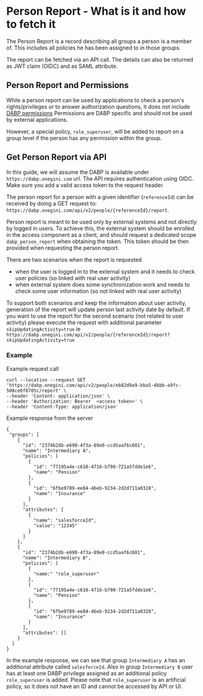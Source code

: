 # Person Report - What is it and how to fetch it
The Person Report is a record describing all groups a person is a member of.
This includes all policies he has been assigned to in those groups.

The report can be fetched via an API call.
The details can also be returned as JWT claim (OIDC) and as SAML attribute.

## Person Report and Permissions
While a person report can be used by applications to check a person's rights/privileges or to answer authorization questions, it does not include [DABP permissions](../concepts/permissions-in-depth.md)
Permissions are DABP specific and should not be used by external applications.

However, a special policy, `role_superuser`, will be added to report on a group level if the person has any permission within the group.

## Get Person Report via API
In this guide, we will assume the DABP is available under `https://dabp.onegini.com` url.
The API requires authentication using OIDC. Make sure you add a valid access token to the request header.

The person report for a person with a given identifier (`referenceId`) can be received by
doing a GET request to: `https://dabp.onegini.com/api/v2/people/{referenceId}/report`.

Person report is meant to be used only by external systems and not directly by logged in users.
To achieve this, the external system should be enrolled in the access component as a client, and should request a dedicated scope `dabp_person_report` when obtaining the token.
This token should be then provided when requesting the person report.

There are two scenarios when the report is requested
* when the user is logged in to the external system and it needs to check user policies (so linked with real user activity)
* when external system does some synchronization work and needs to check some user information (so not linked with real user activity)

To support both scenarios and keep the information about user activity, generation of the report will update person last activity date by default.
If you want to use the report for the second scenario (not related to user activity) please execute the request with additional parameter `skipUpdatingActivity=true`
ie `https://dabp.onegini.com/api/v2/people/{referenceId}/report?skipUpdatingActivity=true`


### Example

Example request call
```
curl --location --request GET 'https://dabp.onegini.com/api/v2/people/eb82d9a9-bba5-4bbb-a9fc-508ce6f8705c/report' \
--header 'Content: application/json' \
--header 'Authorization: Bearer  <access token>' \
--header 'Content-Type: application/json'
```

Example response from the server
```
{
 "groups": [
    {
      "id": "2374b2db-e690-4f3a-89e0-ccd5aaf6c601",
      "name": "Intermediary A",
      "policies": [
        {
          "id": "77195a4e-c610-4716-b790-721a5fdde1e6", 
          "name": "Pension"
        },
        {
          "id": "6fbe9789-ee84-46eb-9234-2d2d711a0328", 
          "name": "Insurance"
        }
      ],
      "attributes": [
        {
          "name": "salesforceId",
          "value": "12345"
        }
      ]
    },
    {
      "id": "2374b2db-e690-4f3a-89e0-ccd5aaf6c601",
      "name": "Intermediary B",
      "policies": [
        {
          "name:" "role_superuser"
        },
        {
          "id": "77195a4e-c610-4716-b790-721a5fdde1e6",
          "name": "Pension"
        },
        {
          "id": "6fbe9789-ee84-46eb-9234-2d2d711a0328",
          "name": "Insurance"
        }
      ],
      "attributes": []
    }
  ]
}
```

In the example response, we can see that group `Intermediary A` has an additional attribute called `salesforceId`.
Also in group `Intermediary B` user has at least one DABP privilege assigned as an additional policy `role_superuser` is added.
Please note that `role_superuser` is an artificial policy, so it does not have an ID and cannot be accessed by API or UI.

